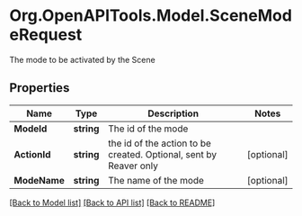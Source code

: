 # Org.OpenAPITools.Model.SceneModeRequest
The mode to be activated by the Scene
## Properties

Name | Type | Description | Notes
------------ | ------------- | ------------- | -------------
**ModeId** | **string** | The id of the mode | 
**ActionId** | **string** | the id of the action to be created. Optional, sent by Reaver only | [optional] 
**ModeName** | **string** | The name of the mode | [optional] 

[[Back to Model list]](../README.md#documentation-for-models) [[Back to API list]](../README.md#documentation-for-api-endpoints) [[Back to README]](../README.md)

